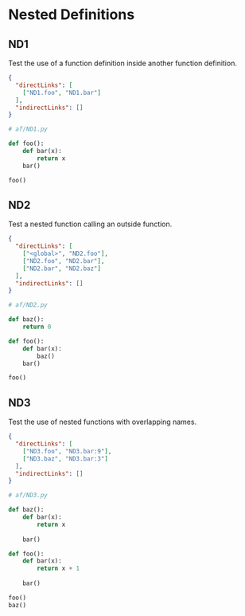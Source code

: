 # Nested Definitions

## ND1
[//]: # (MAIN: global)
Test the use of a function definition inside another function definition.

```json
{
  "directLinks": [
    ["ND1.foo", "ND1.bar"]
  ],
  "indirectLinks": []
}
```
```python
# af/ND1.py

def foo():
    def bar(x):
        return x
    bar()

foo()
```
[//]: # (END)

## ND2
[//]: # (MAIN: global)
Test a nested function calling an outside function.

```json
{
  "directLinks": [
    ["<global>", "ND2.foo"],
    ["ND2.foo", "ND2.bar"],
    ["ND2.bar", "ND2.baz"]
  ],
  "indirectLinks": []
}
```
```python
# af/ND2.py

def baz():
    return 0

def foo():
    def bar(x):
        baz()
    bar()

foo()
```
[//]: # (END)

## ND3
[//]: # (MAIN: global)
Test the use of nested functions with overlapping names.

```json
{
  "directLinks": [
    ["ND3.foo", "ND3.bar:9"],
    ["ND3.baz", "ND3.bar:3"]
  ],
  "indirectLinks": []
}
```
```python
# af/ND3.py

def baz():
    def bar(x):
        return x
    
    bar()

def foo():
    def bar(x):
        return x + 1
    
    bar()

foo()
baz()
```
[//]: # (END)


